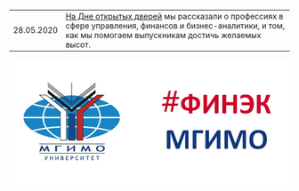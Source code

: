 |   |   |
|---|---|
| 28.05.2020 | [На Дне открытых дверей](dod/index.md) мы рассказали о профессиях в сфере управления, финансов и бизнес-аналитики, и том, как мы помогаем выпускникам достичь желаемых высот. |

![](img/logo/front_dash.jpg)



<!--
- icustoms
- другие новости
-->